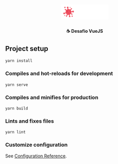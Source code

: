 <h1 align="center">
    <img alt="Covid-ATT" src=".github/coronaviruslogo.png" width="150px" />
</h1>

<h4 align="center">
  ☕ Desafio VueJS
</h4>

## Project setup
```
yarn install
```

### Compiles and hot-reloads for development
```
yarn serve
```

### Compiles and minifies for production
```
yarn build
```

### Lints and fixes files
```
yarn lint
```

### Customize configuration
See [Configuration Reference](https://cli.vuejs.org/config/).
